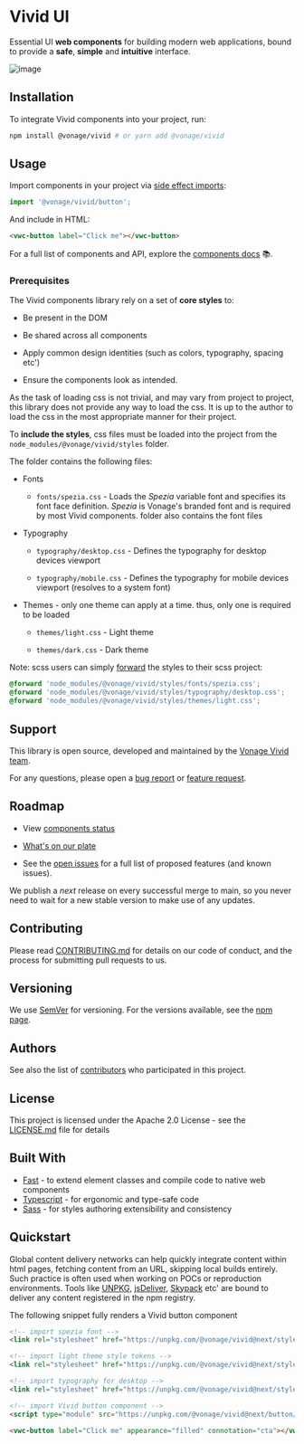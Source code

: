 
# Vivid UI

Essential UI **web components** for building modern web applications, bound to provide a **safe**, **simple** and **intuitive** interface.

![image](https://user-images.githubusercontent.com/10883919/189522882-968358df-ee7c-4256-b61b-550cf369a087.png)

## Installation

To integrate Vivid components into your project, run:

```bash
npm install @vonage/vivid # or yarn add @vonage/vivid
```

## Usage

Import components in your project via [side effect imports](https://developer.mozilla.org/en-US/docs/Web/JavaScript/Reference/Statements/import#import_a_module_for_its_side_effects_only):

```js
import '@vonage/vivid/button';
```

And include in HTML:

```html
<vwc-button label="Click me"></vwc-button>
```

For a full list of components and API, explore the [components docs](https://vivid.deno.dev/components/accordion/) 📚.

### Prerequisites

The Vivid components library rely on a set of **core styles** to:

- Be present in the DOM

- Be shared across all components

- Apply common design identities (such as colors, typography, spacing etc')

- Ensure the components look as intended.

As the task of loading css is not trivial, and may vary from project to project, this library does not provide any way to load the css. It is up to the author to load the css in the most appropriate manner for their project.

To **include the styles**, css files must be loaded into the project from the `node_modules/@vonage/vivid/styles` folder.

The folder contains the following files:

- Fonts

  - `fonts/spezia.css` - Loads the *Spezia* variable font and specifies its font face definition. *Spezia* is Vonage's branded font and is required by most Vivid components. folder also contains the font files

- Typography

  - `typography/desktop.css` - Defines the typography for desktop devices viewport

  - `typography/mobile.css` - Defines the typography for mobile devices viewport (resolves to a system font)

- Themes - only one theme can apply at a time. thus, only one is required to be loaded

  - `themes/light.css` - Light theme

  - `themes/dark.css` - Dark theme

Note: scss users can simply [forward](https://sass-lang.com/documentation/at-rules/forward) the styles to their scss project:

```css
@forward 'node_modules/@vonage/vivid/styles/fonts/spezia.css';
@forward 'node_modules/@vonage/vivid/styles/typography/desktop.css';
@forward 'node_modules/@vonage/vivid/styles/themes/light.css';
```

## Support

This library is open source, developed and maintained by the [Vonage Vivid team](Vonage/vivid).

For any questions, please open a [bug report](https://github.com/Vonage/vivid-3/issues/new?assignees=&labels=&template=bug_report.md&title=) or [feature request](https://github.com/Vonage/vivid-3/issues/new?assignees=&labels=&template=feature_request.md&title=).

## Roadmap

- View [components status](https://github.com/orgs/Vonage/projects/6)

- [What's on our plate](https://github.com/orgs/Vonage/projects/3/views/7)

- See the [open issues](https://github.com/vonage/vivid-3/issues) for a full list of proposed features (and known issues).

We publish a *next* release on every successful merge to main, so you never need to wait for a new stable version to make use of any updates.

## Contributing

Please read [CONTRIBUTING.md](.github/CONTRIBUTING.md) for details on our code of conduct, and the process for submitting pull requests to us.

## Versioning

We use [SemVer](http://semver.org/) for versioning. For the versions available, see the [npm page](https://www.npmjs.com/package/@vonage/vivid).

## Authors

See also the list of [contributors](https://github.com/your/project/contributors) who participated in this project.

## License

This project is licensed under the Apache 2.0 License - see the [LICENSE.md](LICENSE.md) file for details

<!-- ## Acknowledgments

- Hat tip to anyone whose code was used
- Inspiration
- etc -->

## Built With

- [Fast](https://www.fast.design) - to extend element classes and compile code to native web components
- [Typescript](https://www.typescriptlang.org) - for ergonomic and type-safe code
- [Sass](https://sass-lang.com) - for styles authoring extensibility and consistency

## Quickstart

Global content delivery networks can help quickly integrate content within html pages, fetching content from an URL, skipping local builds entirely.
Such practice is often used when working on POCs or reproduction environments.
Tools like [UNPKG](https://unpkg.com), [jsDeliver](https://www.jsdelivr.com), [Skypack](https://www.skypack.dev) etc' are bound to deliver any content registered in the npm registry.

The following snippet fully renders a Vivid button component

```html
<!-- import spezia font -->
<link rel="stylesheet" href="https://unpkg.com/@vonage/vivid@next/styles/fonts/spezia.css">

<!-- import light theme style tokens -->
<link rel="stylesheet" href="https://unpkg.com/@vonage/vivid@next/styles/themes/light.css">

<!-- import typography for desktop -->
<link rel="stylesheet" href="https://unpkg.com/@vonage/vivid@next/styles/typography/desktop.css">

<!-- import Vivid button component -->
<script type="module" src="https://unpkg.com/@vonage/vivid@next/button/index.js"></script>

<vwc-button label="Click me" appearance="filled" connotation="cta"></vwc-button>
```
